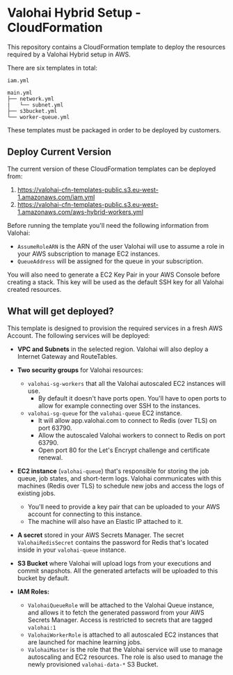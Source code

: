 # Valohai Hybrid Setup - CloudFormation

This repository contains a CloudFormation template to deploy the resources required by a Valohai Hybrid setup in AWS.

There are six templates in total:

```
iam.yml

main.yml
├── network.yml
|   └── subnet.yml
├── s3bucket.yml
└── worker-queue.yml
```

These templates must be packaged in order to be deployed by customers.

## Deploy Current Version

The current version of these CloudFormation templates can be deployed from:
1. https://valohai-cfn-templates-public.s3.eu-west-1.amazonaws.com/iam.yml
2. https://valohai-cfn-templates-public.s3.eu-west-1.amazonaws.com/aws-hybrid-workers.yml

Before running the template you'll need the following information from Valohai:
* `AssumeRoleARN` is the ARN of the user Valohai will use to assume a role in your AWS subscription to manage EC2 instances.
* `QueueAddress` will be assigned for the queue in your subscription.

You will also need to generate a EC2 Key Pair in your AWS Console before creating a stack. This key will be used as the default SSH key for all Valohai created resources.

## What will get deployed?

This template is designed to provision the required services in a fresh AWS Account. The following services will be deployed:

* **VPC and Subnets** in the selected region. Valohai will also deploy a Internet Gateway and RouteTables.
* **Two security groups** for Valohai resources:
  * `valohai-sg-workers` that all the Valohai autoscaled EC2 instances will use.
    * By default it doesn't have ports open. You'll have to open ports to allow for example connecting over SSH to the instances.
  * `valohai-sg-queue` for the `valohai-queue` EC2 instance.
    * It will allow app.valohai.com to connect to Redis (over TLS) on port 63790.
    * Allow the autoscaled Valohai workers to connect to Redis on port 63790.
    * Open port 80 for the Let's Encrypt challenge and certificate renewal.

* **EC2 instance** (`valohai-queue`) that's responsible for storing the job queue, job states, and short-term logs. Valohai communicates with this machines (Redis over TLS) to schedule new jobs and access the logs of existing jobs.
  * You'll need to provide a key pair that can be uploaded to your AWS account for connecting to this instance.
  * The machine will also have an Elastic IP attached to it.

* **A secret** stored in your AWS Secrets Manager. The secret `ValohaiRedisSecret` contains the password for Redis that's located inside in your `valohai-queue` instance.
* **S3 Bucket** where Valohai will upload logs from your executions and commit snapshots. All the generated artefacts will be uploaded to this bucket by default.
* **IAM Roles:**
  * `ValohaiQueueRole` will be attached to the Valohai Queue instance, and allows it to fetch the generated password from your AWS Secrets Manager. Access is restricted to secrets that are tagged `valohai:1`
  * `ValohaiWorkerRole` is attached to all autoscaled EC2 instances that are launched for machine learning jobs.
  * `ValohaiMaster` is the role that the Valohai service will use to manage autoscaling and EC2 resources. The role is also used to manage the newly provisioned `valohai-data-*` S3 Bucket.
